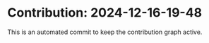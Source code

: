 # Contribution: 2024-12-16-19-48
This is an automated commit to keep the contribution graph active.
